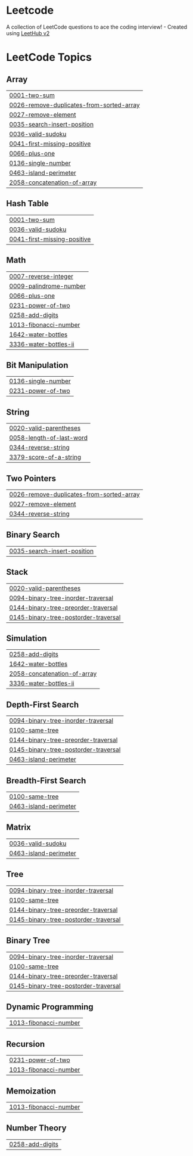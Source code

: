 # Leetcode
A collection of LeetCode questions to ace the coding interview! - Created using [LeetHub v2](https://github.com/arunbhardwaj/LeetHub-2.0)

<!---LeetCode Topics Start-->
# LeetCode Topics
## Array
|  |
| ------- |
| [0001-two-sum](https://github.com/MagiaGatuna/Leetcode/tree/master/0001-two-sum) |
| [0026-remove-duplicates-from-sorted-array](https://github.com/MagiaGatuna/Leetcode/tree/master/0026-remove-duplicates-from-sorted-array) |
| [0027-remove-element](https://github.com/MagiaGatuna/Leetcode/tree/master/0027-remove-element) |
| [0035-search-insert-position](https://github.com/MagiaGatuna/Leetcode/tree/master/0035-search-insert-position) |
| [0036-valid-sudoku](https://github.com/MagiaGatuna/Leetcode/tree/master/0036-valid-sudoku) |
| [0041-first-missing-positive](https://github.com/MagiaGatuna/Leetcode/tree/master/0041-first-missing-positive) |
| [0066-plus-one](https://github.com/MagiaGatuna/Leetcode/tree/master/0066-plus-one) |
| [0136-single-number](https://github.com/MagiaGatuna/Leetcode/tree/master/0136-single-number) |
| [0463-island-perimeter](https://github.com/MagiaGatuna/Leetcode/tree/master/0463-island-perimeter) |
| [2058-concatenation-of-array](https://github.com/MagiaGatuna/Leetcode/tree/master/2058-concatenation-of-array) |
## Hash Table
|  |
| ------- |
| [0001-two-sum](https://github.com/MagiaGatuna/Leetcode/tree/master/0001-two-sum) |
| [0036-valid-sudoku](https://github.com/MagiaGatuna/Leetcode/tree/master/0036-valid-sudoku) |
| [0041-first-missing-positive](https://github.com/MagiaGatuna/Leetcode/tree/master/0041-first-missing-positive) |
## Math
|  |
| ------- |
| [0007-reverse-integer](https://github.com/MagiaGatuna/Leetcode/tree/master/0007-reverse-integer) |
| [0009-palindrome-number](https://github.com/MagiaGatuna/Leetcode/tree/master/0009-palindrome-number) |
| [0066-plus-one](https://github.com/MagiaGatuna/Leetcode/tree/master/0066-plus-one) |
| [0231-power-of-two](https://github.com/MagiaGatuna/Leetcode/tree/master/0231-power-of-two) |
| [0258-add-digits](https://github.com/MagiaGatuna/Leetcode/tree/master/0258-add-digits) |
| [1013-fibonacci-number](https://github.com/MagiaGatuna/Leetcode/tree/master/1013-fibonacci-number) |
| [1642-water-bottles](https://github.com/MagiaGatuna/Leetcode/tree/master/1642-water-bottles) |
| [3336-water-bottles-ii](https://github.com/MagiaGatuna/Leetcode/tree/master/3336-water-bottles-ii) |
## Bit Manipulation
|  |
| ------- |
| [0136-single-number](https://github.com/MagiaGatuna/Leetcode/tree/master/0136-single-number) |
| [0231-power-of-two](https://github.com/MagiaGatuna/Leetcode/tree/master/0231-power-of-two) |
## String
|  |
| ------- |
| [0020-valid-parentheses](https://github.com/MagiaGatuna/Leetcode/tree/master/0020-valid-parentheses) |
| [0058-length-of-last-word](https://github.com/MagiaGatuna/Leetcode/tree/master/0058-length-of-last-word) |
| [0344-reverse-string](https://github.com/MagiaGatuna/Leetcode/tree/master/0344-reverse-string) |
| [3379-score-of-a-string](https://github.com/MagiaGatuna/Leetcode/tree/master/3379-score-of-a-string) |
## Two Pointers
|  |
| ------- |
| [0026-remove-duplicates-from-sorted-array](https://github.com/MagiaGatuna/Leetcode/tree/master/0026-remove-duplicates-from-sorted-array) |
| [0027-remove-element](https://github.com/MagiaGatuna/Leetcode/tree/master/0027-remove-element) |
| [0344-reverse-string](https://github.com/MagiaGatuna/Leetcode/tree/master/0344-reverse-string) |
## Binary Search
|  |
| ------- |
| [0035-search-insert-position](https://github.com/MagiaGatuna/Leetcode/tree/master/0035-search-insert-position) |
## Stack
|  |
| ------- |
| [0020-valid-parentheses](https://github.com/MagiaGatuna/Leetcode/tree/master/0020-valid-parentheses) |
| [0094-binary-tree-inorder-traversal](https://github.com/MagiaGatuna/Leetcode/tree/master/0094-binary-tree-inorder-traversal) |
| [0144-binary-tree-preorder-traversal](https://github.com/MagiaGatuna/Leetcode/tree/master/0144-binary-tree-preorder-traversal) |
| [0145-binary-tree-postorder-traversal](https://github.com/MagiaGatuna/Leetcode/tree/master/0145-binary-tree-postorder-traversal) |
## Simulation
|  |
| ------- |
| [0258-add-digits](https://github.com/MagiaGatuna/Leetcode/tree/master/0258-add-digits) |
| [1642-water-bottles](https://github.com/MagiaGatuna/Leetcode/tree/master/1642-water-bottles) |
| [2058-concatenation-of-array](https://github.com/MagiaGatuna/Leetcode/tree/master/2058-concatenation-of-array) |
| [3336-water-bottles-ii](https://github.com/MagiaGatuna/Leetcode/tree/master/3336-water-bottles-ii) |
## Depth-First Search
|  |
| ------- |
| [0094-binary-tree-inorder-traversal](https://github.com/MagiaGatuna/Leetcode/tree/master/0094-binary-tree-inorder-traversal) |
| [0100-same-tree](https://github.com/MagiaGatuna/Leetcode/tree/master/0100-same-tree) |
| [0144-binary-tree-preorder-traversal](https://github.com/MagiaGatuna/Leetcode/tree/master/0144-binary-tree-preorder-traversal) |
| [0145-binary-tree-postorder-traversal](https://github.com/MagiaGatuna/Leetcode/tree/master/0145-binary-tree-postorder-traversal) |
| [0463-island-perimeter](https://github.com/MagiaGatuna/Leetcode/tree/master/0463-island-perimeter) |
## Breadth-First Search
|  |
| ------- |
| [0100-same-tree](https://github.com/MagiaGatuna/Leetcode/tree/master/0100-same-tree) |
| [0463-island-perimeter](https://github.com/MagiaGatuna/Leetcode/tree/master/0463-island-perimeter) |
## Matrix
|  |
| ------- |
| [0036-valid-sudoku](https://github.com/MagiaGatuna/Leetcode/tree/master/0036-valid-sudoku) |
| [0463-island-perimeter](https://github.com/MagiaGatuna/Leetcode/tree/master/0463-island-perimeter) |
## Tree
|  |
| ------- |
| [0094-binary-tree-inorder-traversal](https://github.com/MagiaGatuna/Leetcode/tree/master/0094-binary-tree-inorder-traversal) |
| [0100-same-tree](https://github.com/MagiaGatuna/Leetcode/tree/master/0100-same-tree) |
| [0144-binary-tree-preorder-traversal](https://github.com/MagiaGatuna/Leetcode/tree/master/0144-binary-tree-preorder-traversal) |
| [0145-binary-tree-postorder-traversal](https://github.com/MagiaGatuna/Leetcode/tree/master/0145-binary-tree-postorder-traversal) |
## Binary Tree
|  |
| ------- |
| [0094-binary-tree-inorder-traversal](https://github.com/MagiaGatuna/Leetcode/tree/master/0094-binary-tree-inorder-traversal) |
| [0100-same-tree](https://github.com/MagiaGatuna/Leetcode/tree/master/0100-same-tree) |
| [0144-binary-tree-preorder-traversal](https://github.com/MagiaGatuna/Leetcode/tree/master/0144-binary-tree-preorder-traversal) |
| [0145-binary-tree-postorder-traversal](https://github.com/MagiaGatuna/Leetcode/tree/master/0145-binary-tree-postorder-traversal) |
## Dynamic Programming
|  |
| ------- |
| [1013-fibonacci-number](https://github.com/MagiaGatuna/Leetcode/tree/master/1013-fibonacci-number) |
## Recursion
|  |
| ------- |
| [0231-power-of-two](https://github.com/MagiaGatuna/Leetcode/tree/master/0231-power-of-two) |
| [1013-fibonacci-number](https://github.com/MagiaGatuna/Leetcode/tree/master/1013-fibonacci-number) |
## Memoization
|  |
| ------- |
| [1013-fibonacci-number](https://github.com/MagiaGatuna/Leetcode/tree/master/1013-fibonacci-number) |
## Number Theory
|  |
| ------- |
| [0258-add-digits](https://github.com/MagiaGatuna/Leetcode/tree/master/0258-add-digits) |
<!---LeetCode Topics End-->